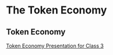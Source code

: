 # The Token Economy

## Token Economy

[Token Economy Presentation for Class 3](https://docs.google.com/presentation/d/1oHADvCVKBDfGBYRRTuyHHPspQjKLS5xHuy-lTLFMi4I/edit#slide=id.gdd36af5297_2_83)
